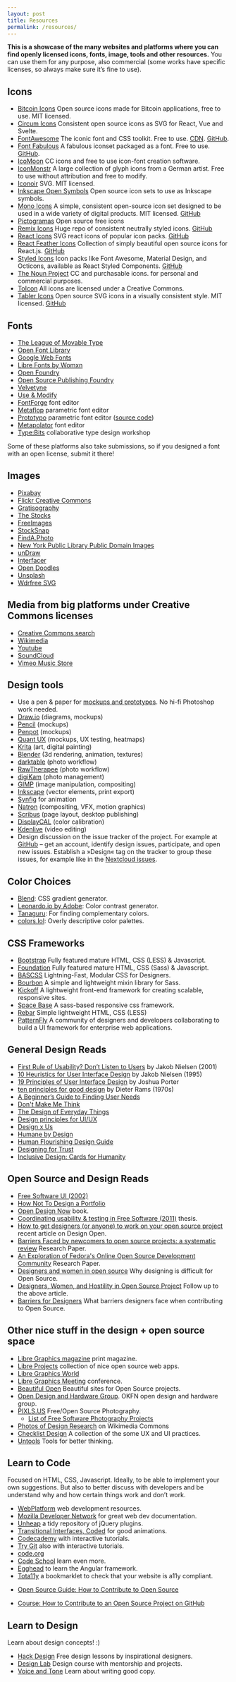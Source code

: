 ```yaml
---
layout: post
title: Resources
permalink: /resources/
---
```


**This is a showcase of the many websites and platforms where you can find openly licensed icons, fonts, image, tools and other resources.** You can use them for any purpose, also commercial (some works have specific licenses, so always make sure it’s fine to use).

## Icons

* [Bitcoin Icons](https://bitcoinicons.com/) Open source icons made for Bitcoin applications, free to use. MIT licensed.
* [Circum Icons](https://circumicons.com/) Consistent open source icons as SVG for React, Vue and Svelte.
* [FontAwesome](http://fontawesome.io/icons/) The iconic font and CSS toolkit. Free to use. [CDN](https://www.bootstrapcdn.com/fontawesome/). [GitHub](https://github.com/FortAwesome/Font-Awesome).
* [Font Fabulous](https://manageiq.github.io/font-fabulous/) A fabulous iconset packaged as a font. Free to use. [GitHub](https://github.com/ManageIQ/font-fabulous).
* [IcoMoon](http://icomoon.io/) CC icons and free to use icon-font creation
software.
* [IconMonstr](http://iconmonstr.com/) A large collection of glyph icons from a
German artist. Free to use without attribution and free to modify.
* [Iconoir](https://iconoir.com/) SVG. MIT licensed.
* [Inkscape Open Symbols](https://github.com/Xaviju/inkscape-open-symbols) Open
source icon sets to use as Inkscape symbols.
* [Mono Icons](https://icons.mono.company) A simple, consistent open-source icon set designed to be used in a wide variety of digital products. MIT licensed. [GitHub](https://github.com/mono-company/mono-icons)
* [Pictogramas](http://github.com/adrianmg/pictogramas) Open source free icons
* [Remix Icons](https://remixicon.com/) Huge repo of consistent neutrally styled icons. [GitHub](https://github.com/Remix-Design/remixicon)
* [React Icons](https://react-icons.github.io/react-icons/) SVG react icons of popular icon packs. [GitHub](https://github.com/react-icons/react-icons)
* [React Feather Icons](https://www.npmjs.com/package/react-feather) Collection of simply beautiful open source icons for React.js. [GitHub](https://github.com/feathericons/react-feather)
* [Styled Icons](https://styled-icons.js.org/) Icon packs like Font Awesome, Material Design, and Octicons, available as React Styled Components. [GitHub](https://github.com/jacobwgillespie/styled-icons)
* [The Noun Project](http://thenounproject.com) CC and purchasable icons.
for personal and commercial purposes.
* [ToIcon](http://www.toicon.com/) All icons are licensed under a Creative
Commons.
* [Tabler Icons](https://tabler-icons.io/) Open source SVG icons in a visually consistent style. MIT licensed. [GitHub](https://github.com/tabler/tabler-icons)


## Fonts

* [The League of Movable Type](https://www.theleagueofmoveabletype.com/)
* [Open Font Library](http://openfontlibrary.org)
* [Google Web Fonts](http://google.com/fonts)
* [Libre Fonts by Womxn](http://design-research.be/by-womxn/)
* [Open Foundry](https://open-foundry.com)
* [Open Source Publishing Foundry](http://osp.kitchen/foundry/)
* [Velvetyne](https://www.velvetyne.fr)
* [Use & Modify](https://usemodify.com)
* [FontForge](https://fontforge.github.io) font editor
* [Metaflop](https://www.metaflop.com) parametric font editor
* [Prototypo](https://www.prototypo.io) parametric font editor ([source code](https://github.com/byte-foundry/prototypo))
* [Metapolator](http://metapolator.com/home/) font editor
* [Type:Bits](http://manufacturaindependente.org/typebits/) collaborative type design workshop

Some of these platforms also take submissions, so if you designed a font with an open license, submit it there!


## Images

* [Pixabay](http://pixabay.com/)
* [Flickr Creative Commons](https://flickr.com/creativecommons/)
* [Gratisography](http://www.gratisography.com/)
* [The Stocks](http://thestocks.im/)
* [FreeImages](http://www.freeimages.com/)
* [StockSnap](https://stocksnap.io/)
* [FindA.Photo](http://finda.photo/)
* [New York Public Library Public Domain
Images](http://www.nypl.org/research/collections/digital-collections/public-domain?hspace=331354)
* [unDraw](https://undraw.co/)
* [Interfacer](https://interfacer.xyz/)
* [Open Doodles](https://www.opendoodles.com/)
* [Unsplash](https://unsplash.com/)
* [Wdrfree SVG](https://wdrfree.com/free-svg)



## Media from big platforms under Creative Commons licenses

* [Creative Commons search](http://search.creativecommons.org)
* [Wikimedia](https://commons.wikimedia.org/wiki/Main_Page)
* [Youtube](https://www.youtube.com/creativecommons)
* [SoundCloud](http://soundcloud.com/creativecommons)
* [Vimeo Music Store](https://vimeo.com/musicstore)


## Design tools

* Use a pen & paper for [mockups and
prototypes](http://alistapart.com/article/paperprototyping). No hi-fi Photoshop
work needed.
* [Draw.io](https://www.draw.io/) (diagrams, mockups)
* [Pencil](http://pencil.evolus.vn/) (mockups)
* [Penpot](https://penpot.app/) (mockups)
* [Quant UX](https://www.quant-ux.com/#/) (mockups, UX testing, heatmaps)
* [Krita](https://krita.org/en/) (art, digital painting)
* [Blender](https://www.blender.org/) (3d rendering, animation, textures)
* [darktable](https://www.darktable.org/) (photo workflow)
* [RawTherapee](https://www.rawtherapee.com) (photo workflow)
* [digiKam](https://www.digikam.org/) (photo management)
* [GIMP](https://www.gimp.org/) (image manipulation, compositing)
* [Inkscape](https://inkscape.org/en/) (vector elements, print export)
* [Synfig](http://synfig.org/) for animation
* [Natron](https://natrongithub.github.io/) (compositing, VFX, motion graphics)
* [Scribus](https://www.scribus.net/) (page layout, desktop publishing)
* [DisplayCAL](https://displaycal.net/) (color calibration)
* [Kdenlive](https://kdenlive.org) (video editing)
* Design discussion on the issue tracker of the project. For example at
[GitHub](http://github.com) – get an account, identify design issues,
participate, and open new issues. Establish a »Design« tag on the tracker to
group these issues, for example like in the [Nextcloud
issues](https://github.com/nextcloud/core/issues?labels=Design).

## Color Choices

* [Blend](http://www.colinkeany.com/blend/): CSS gradient generator.
* [Leonardo.io by Adobe](https://leonardocolor.io/): Color contrast generator.
* [Tanaguru](https://contrast-finder.tanaguru.com/): For finding complementary colors.
* [colors.lol](https://colors.lol/): Overly descriptive color palettes.

## CSS Frameworks

* [Bootstrap](http://getbootstrap.com) Fully featured mature HTML, CSS (LESS) &
Javascript.
* [Foundation](http://foundation.zurb.com) Fully featured mature HTML, CSS
(Sass) & Javascript.
* [BASCSS](http://www.basscss.com/) Lightning-Fast, Modular CSS for Designers.
* [Bourbon](http://bourbon.io/) A simple and lightweight mixin library for Sass.
* [Kickoff](http://tmwagency.github.io/kickoff/) A lightweight front-end
framework for creating scalable, responsive sites.
* [Space Base](http://spacebase.space150.com/) A sass-based responsive css
framework.
* [Rebar](http://github.com/brennannovak/rebar) Simple lightweight HTML, CSS
(LESS)
* [PatternFly](http://patternfly.org) A community of designers and developers collaborating to build a UI framework for enterprise web applications.


## General Design Reads
* [First Rule of Usability? Don’t Listen to
Users](http://www.nngroup.com/articles/first-rule-of-usability-dont-listen-to-users/)
by Jakob Nielsen (2001)
* [10 Heuristics for User Interface
Design](http://www.nngroup.com/articles/ten-usability-heuristics/) by Jakob
Nielsen (1995)
* [19 Principles of User Interface
Design](http://bokardo.com/principles-of-user-interface-design/) by Joshua
Porter
* [ten principles for good design](https://www.vitsoe.com/gb/about/good-design)
by Dieter Rams (1970s)
* [A Beginner’s Guide to Finding User
Needs](http://jdittrich.github.io/userNeedResearchBook/)
* [Don't Make Me
Think](http://www.amazon.com/Dont-Make-Me-Think-Usability/dp/0321344758/ref=sr_1_1?s=books&ie=UTF8&qid=1371607999&sr=1-1&keywords=don%27t+make+me+think)
* [The Design of Everyday
Things](http://www.amazon.com/Design-Everyday-Things-Donald-Norman/dp/0465067107/ref=sr_1_1?s=books&ie=UTF8&qid=1371607869&sr=1-1&keywords=the+design+of+everyday+things)
* [Design principles for UI/UX](http://learndesignprinciples.com/)
* [Design x Us](https://www.designxus.org/)
* [Humane by Design ](https://humanebydesign.com/)
* [Human Flourishing Design Guide](https://flourishing.cc/)
* [Designing for Trust](https://medium.com/greater-than-experience-design/data-trust-by-design-principles-patterns-and-best-practices-part-1-defffaac014b)
* [Inclusive Design: Cards for Humanity ](https://cardsforhumanity.idean.com/)

## Open Source and Design Reads

* [Free Software UI (2002)](http://ometer.com/free-software-ui.html)
* [How Not To Design a
Portfolio](http://www.alexcornell.com/the-worst-portfolio-ever/)
* [Open Design Now](http://opendesignnow.org/) book.
* [Coordinating usability & testing in Free Software (2011)](http://jancborchardt.net/usability-in-free-software) thesis.
* [How to get designers (or anyone) to work on your open source
project](http://designopen.org/articles/import-designers/) recent article on
Design Open.
* [Barriers Faced by newcomers to open source projects: a systematic
review](http://www.academia.edu/6537077/Barriers_faced_by_newcomers_to_open_source_projects_a_systematic_review)
Research Paper.
* [An Exploration of Fedora's Online Open Source Development
Community](https://www.academia.edu/4303779/An_Exploration_of_Fedora_s_Online_Open_Source_Development_Community)
Research Paper.
* [Designers and women in open
source](http://old.vi.to/designers-and-women-in-open-source.html) Why designing
is difficult for Open Source.
* [Designers, Women, and Hostility in Open Source
Project](http://smarterware.org/7550/designers-women-and-hostility-in-open-source)
Follow up to the above article.
* [Barriers for
Designers](http://designopen.org/articles/barriers-for-designers/) What barriers
designers face when contributing to Open Source.


## Other nice stuff in the design + open source space

* [Libre Graphics magazine](http://libregraphicsmag.com/) print magazine.
* [Libre Projects](http://libreprojects.net) collection of nice open source web
apps.
* [Libre Graphics World](http://libregraphicsworld.org/)
* [Libre Graphics Meeting](http://libregraphicsmeeting.org/) conference.
* [Beautiful Open](http://beautifulopen.com) Beautiful sites for Open Source
projects.
* [Open Design and Hardware Group](http://design.okfn.org/). OKFN open design
and hardware group.
* [PIXLS.US](https://pixls.us) Free/Open Source Photography.
    * [List of Free Software Photography Projects](https://pixls.us/software/)
* [Photos of Design Research](https://commons.wikimedia.org/wiki/Category:Designethnography) on Wikimedia Commons
* [Checklist Design](https://www.checklist.design/) A collection of the some UX and UI practices.
* [Untools](https://untools.co/) Tools for better thinking.


## Learn to Code

Focused on HTML, CSS, Javascript. Ideally, to be able to implement your own
suggestions. But also to better discuss with developers and be understand why
and how certain things work and don’t work.

* [WebPlatform](http://www.webplatform.org/) web development resources.
* [Mozilla Developer Network](https://developer.mozilla.org/) for great web dev
documentation.
* [Unheap](http://www.unheap.com/) a tidy repository of jQuery plugins.
* [Transitional Interfaces,
Coded](http://css-tricks.com/transitional-interfaces-coded/) for good
animations.
* [Codecademy](http://www.codecademy.com/) with interactive tutorials.
* [Try Git](http://try.github.io/) also with interactive tutorials.
* [code.org](http://code.org/)
* [Code School](https://www.codeschool.com/) learn even more.
* [Egghead](http://egghead.io/) to learn the Angular framework.
* [Tota11y](https://github.com/Khan/tota11y) a bookmarklet to check that your
website is a11y compliant.
- [Open Source Guide: How to Contribute to Open Source](https://opensource.guide/how-to-contribute/)
* [Course: How to Contribute to an Open Source Project on GitHub](https://egghead.io/courses/how-to-contribute-to-an-open-source-project-on-github)


## Learn to Design

Learn about design concepts! :)

* [Hack Design](https://hackdesign.org/) Free design lessons by inspirational
designers.
* [Design Lab](http://trydesignlab.com/) Design course with mentorship and
projects.
* [Voice and Tone](http://voiceandtone.com/) Learn about writing good copy.
